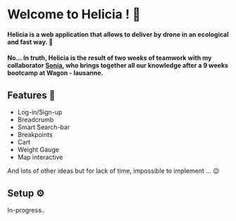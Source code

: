 <h1> Welcome to Helicia ! 🤟 </h1>

<h4>
Helicia is a web application that allows to deliver by drone in an ecological and fast way. 🚁
</h4>
<h4>
No... In truth, Helicia is the result of two weeks of teamwork with my collaborator <a href="https://github.com/SoniaBisinger">Sonia</a>, who brings together all our knowledge after a 9 weeks bootcamp at Wagon - lausanne.
</h4>

<h2>Features 📢</h2>

  * Log-in/Sign-up
  * Breadcrumb
  * Smart Search-bar
  * Breakpoints
  * Cart
  * Weight Gauge
  * Map interactive

And lots of other ideas but for lack of time, impossible to implement ... 😉

<h2>Setup ⚙</h2>

In-progress..
<!--
**⚠ Programming language: Ruby on Rails 7**


**Clone Helicia in your local**
```
gh repo clone PilcodeurDev/Helicia
```

**Install all dependencies**

Ruby of Rails:
```
bundle install
```

Javascript:
```
Yarn install
```

creation of structure:
```
rails db:create db:migrate
```

-->
